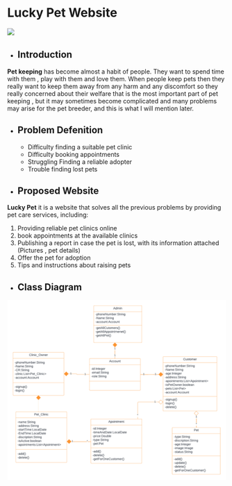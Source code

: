 # Lucky Pet Website

   ![](https://i.pinimg.com/564x/0c/9a/34/0c9a340b1c19c954aa9a11ae701dc137.jpg)

- ## Introduction
 
**Pet keeping** has become almost a habit of people. They want to spend time with them , 
play with them and love them. When people keep pets then they really want to keep them away from any harm and 
any discomfort so they really concerned about their welfare that is the most important part of pet keeping , but it may sometimes become complicated and many problems may arise for the pet breeder, and this is what I will mention later.
 
- ## Problem Defenition
  - Difficulty finding a suitable pet clinic
  - Difficulty booking appointments
  - Struggling Finding a reliable adopter
  - Trouble finding lost pets

- ## Proposed Website
**Lucky Pet** it is a website that solves all the previous problems by providing pet care services, including:
  1. Providing reliable pet clinics online
  2. book appointments at the available clinics
  3. Publishing a report in case the pet is lost, 
   with its information attached (Pictures , pet details)
  4. Offer the pet for adoption
  5. Tips and instructions about raising pets

- ## Class Diagram
![](https://github.com/myhopesx/lucky-pet-website/blob/main/Lucky%20Pet%20UML%20(1).png)


